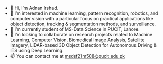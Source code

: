 - 👋 Hi, I’m Adnan Irshad.
- 👀 I’m interested in machine learning, pattern recognition, robotics, and computer vision with a particular focus on practical applications like object detection, tracking & segmentation methods, and surveillance.
- 🌱 I’m currently student of MS-Data Science in PUCIT, Lahore.
- 💞️ I’m looking to collaborate on research projects related to Machine Learning, Computer Vision, Biomedical Image Analysis, Satellite Imagery, LiDAR-based 3D Object Detection for Autonomous Driving & ITS using Deep Learning.
- 📫 You can contact me at msdsf21m508@pucit.edu.pk

<!---
AdnanPUCIT/AdnanPUCIT is a ✨ special ✨ repository because its `README.md` (this file) appears on your GitHub profile.
You can click the Preview link to take a look at your changes.
--->
